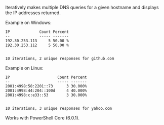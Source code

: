 Iteratively makes multiple DNS queries for a given hostname and displays the IP addresses returned.


Example on Windows:
```
IP             Count Percent
--             ----- -------
192.30.253.113     5 50.00 %
192.30.253.112     5 50.00 %


10 iterations, 2 unique responses for github.com
```

Example on Linux:
```
IP                     Count Percent
--                     ----- -------
2001:4998:58:2201::73      3 30.000%
2001:4998:44:204::100d     4 40.000%
2001:4998:c:e33::53        3 30.000%


10 iterations, 3 unique responses for yahoo.com
```

Works with PowerShell Core (6.0.1).
